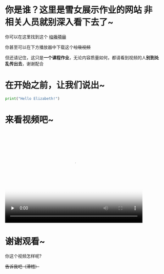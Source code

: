 # 你是谁？这里是雪女展示作业的网站 非相关人员就别深入看下去了~

你可以在这里找到这个 [~~垃圾项目~~](https://github.com/jnu1906/1205_Rmakedown_demo/edit/gh-pages/index.md)

你甚至可以在下方播放器中下载这个~~垃圾视频~~

但还请记住，这只是**一个课程作业**，无论内容质量如何，都请看到视频的人**别到处乱传出去**，谢谢配合

# 在开始之前，让我们说出~
```py
print("Hello Elizabeth!")
```

# 来看视频吧~ 
<video id="video" controls="" preload="none" poster="menu.png" width='450' height='300'>
      <source id="mp4" src="video01.mp4" type="video/mp4">
</video>

# 谢谢观看~
你这个视频怎样呢?

~~告诉我吧（滑稽）~~
